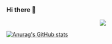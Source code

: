 ### Hi there 👋

<div align="center"> <img src="https://github-readme-stats.vercel.app/api?username=Bug-codergb&count_private=true&show_icons=true"/></div>

[![Anurag's GitHub stats](https://github-readme-stats.vercel.app/api?username=Bug-codergb&count_private=true&show_icons=true)](https://github.com/anuraghazra/github-readme-stats)
<!--
**Bug-codergb/Bug-codergb** is a ✨ _special_ ✨ repository because its `README.md` (this file) appears on your GitHub profile.

Here are some ideas to get you started:

- 🔭 I’m currently working on ...
- 🌱 I’m currently learning ...
- 👯 I’m looking to collaborate on ...
- 🤔 I’m looking for help with ...
- 💬 Ask me about ...
- 📫 How to reach me: ...
- 😄 Pronouns: ...
- ⚡ Fun fact: ...
-->
